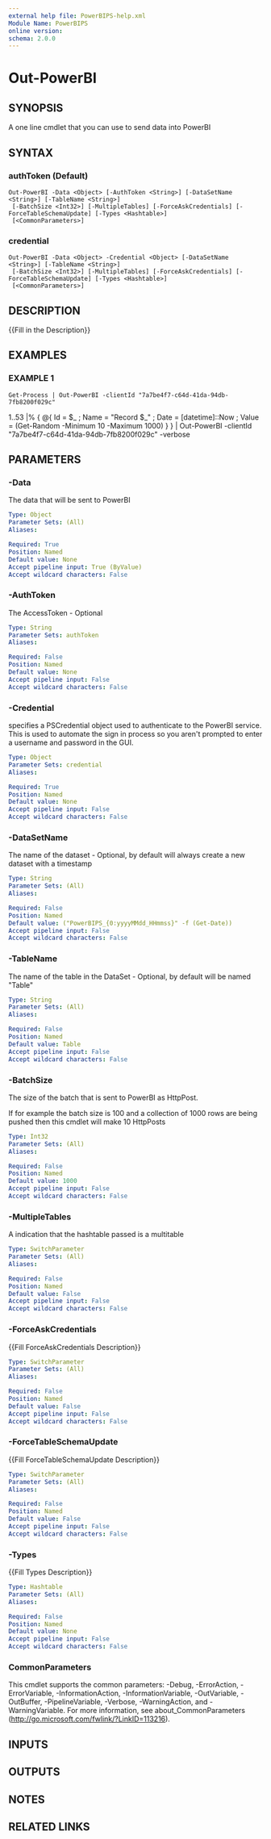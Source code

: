 ```yaml
---
external help file: PowerBIPS-help.xml
Module Name: PowerBIPS
online version:
schema: 2.0.0
---
```


# Out-PowerBI

## SYNOPSIS
A one line cmdlet that you can use to send data into PowerBI

## SYNTAX

### authToken (Default)
```
Out-PowerBI -Data <Object> [-AuthToken <String>] [-DataSetName <String>] [-TableName <String>]
 [-BatchSize <Int32>] [-MultipleTables] [-ForceAskCredentials] [-ForceTableSchemaUpdate] [-Types <Hashtable>]
 [<CommonParameters>]
```

### credential
```
Out-PowerBI -Data <Object> -Credential <Object> [-DataSetName <String>] [-TableName <String>]
 [-BatchSize <Int32>] [-MultipleTables] [-ForceAskCredentials] [-ForceTableSchemaUpdate] [-Types <Hashtable>]
 [<CommonParameters>]
```

## DESCRIPTION
{{Fill in the Description}}

## EXAMPLES

### EXAMPLE 1
```
Get-Process | Out-PowerBI -clientId "7a7be4f7-c64d-41da-94db-7fb8200f029c"
```

1..53 |% {
@{
    Id = $_
    ; Name = "Record $_"
    ; Date = \[datetime\]::Now
    ; Value = (Get-Random -Minimum 10 -Maximum 1000)
}
} | Out-PowerBI -clientId "7a7be4f7-c64d-41da-94db-7fb8200f029c"  -verbose

## PARAMETERS

### -Data
The data that will be sent to PowerBI

```yaml
Type: Object
Parameter Sets: (All)
Aliases:

Required: True
Position: Named
Default value: None
Accept pipeline input: True (ByValue)
Accept wildcard characters: False
```

### -AuthToken
The AccessToken - Optional

```yaml
Type: String
Parameter Sets: authToken
Aliases:

Required: False
Position: Named
Default value: None
Accept pipeline input: False
Accept wildcard characters: False
```

### -Credential
specifies a PSCredential object used to authenticate to the PowerBI service.
This is used to automate the
sign in process so you aren't prompted to enter a username and password in the GUI.

```yaml
Type: Object
Parameter Sets: credential
Aliases:

Required: True
Position: Named
Default value: None
Accept pipeline input: False
Accept wildcard characters: False
```

### -DataSetName
The name of the dataset - Optional, by default will always create a new dataset with a timestamp

```yaml
Type: String
Parameter Sets: (All)
Aliases:

Required: False
Position: Named
Default value: ("PowerBIPS_{0:yyyyMMdd_HHmmss}"	-f (Get-Date))
Accept pipeline input: False
Accept wildcard characters: False
```

### -TableName
The name of the table in the DataSet - Optional, by default will be named "Table"

```yaml
Type: String
Parameter Sets: (All)
Aliases:

Required: False
Position: Named
Default value: Table
Accept pipeline input: False
Accept wildcard characters: False
```

### -BatchSize
The size of the batch that is sent to PowerBI as HttpPost.

If for example the batch size is 100 and a collection of
1000 rows are being pushed then this cmdlet will make 10
HttpPosts

```yaml
Type: Int32
Parameter Sets: (All)
Aliases:

Required: False
Position: Named
Default value: 1000
Accept pipeline input: False
Accept wildcard characters: False
```

### -MultipleTables
A indication that the hashtable passed is a multitable

```yaml
Type: SwitchParameter
Parameter Sets: (All)
Aliases:

Required: False
Position: Named
Default value: False
Accept pipeline input: False
Accept wildcard characters: False
```

### -ForceAskCredentials
{{Fill ForceAskCredentials Description}}

```yaml
Type: SwitchParameter
Parameter Sets: (All)
Aliases:

Required: False
Position: Named
Default value: False
Accept pipeline input: False
Accept wildcard characters: False
```

### -ForceTableSchemaUpdate
{{Fill ForceTableSchemaUpdate Description}}

```yaml
Type: SwitchParameter
Parameter Sets: (All)
Aliases:

Required: False
Position: Named
Default value: False
Accept pipeline input: False
Accept wildcard characters: False
```

### -Types
{{Fill Types Description}}

```yaml
Type: Hashtable
Parameter Sets: (All)
Aliases:

Required: False
Position: Named
Default value: None
Accept pipeline input: False
Accept wildcard characters: False
```

### CommonParameters
This cmdlet supports the common parameters: -Debug, -ErrorAction, -ErrorVariable, -InformationAction, -InformationVariable, -OutVariable, -OutBuffer, -PipelineVariable, -Verbose, -WarningAction, and -WarningVariable.
For more information, see about_CommonParameters (http://go.microsoft.com/fwlink/?LinkID=113216).

## INPUTS

## OUTPUTS

## NOTES

## RELATED LINKS
